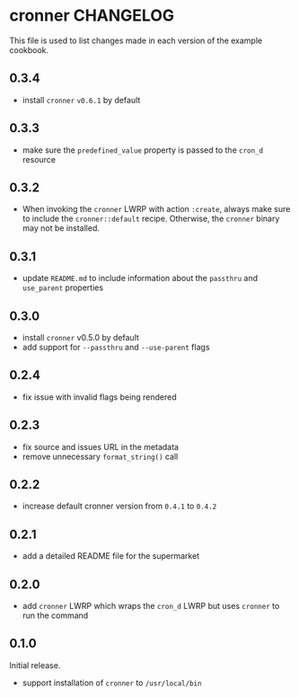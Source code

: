 # cronner CHANGELOG

This file is used to list changes made in each version of the example cookbook.

## 0.3.4

* install `cronner` `v0.6.1` by default

## 0.3.3

* make sure the `predefined_value` property is passed to the `cron_d` resource

## 0.3.2

* When invoking the `cronner` LWRP with action `:create`, always make sure to include the `cronner::default` recipe. Otherwise, the `cronner` binary may not be installed.

## 0.3.1

* update `README.md` to include information about the `passthru` and `use_parent` properties

## 0.3.0

* install `cronner` v0.5.0 by default
* add support for `--passthru` and `--use-parent` flags

## 0.2.4

* fix issue with invalid flags being rendered

## 0.2.3

* fix source and issues URL in the metadata
* remove unnecessary `format_string()` call

## 0.2.2

* increase default cronner version from `0.4.1` to `0.4.2`

## 0.2.1

* add a detailed README file for the supermarket

## 0.2.0

* add `cronner` LWRP which wraps the `cron_d` LWRP but uses `cronner` to run the command

## 0.1.0

Initial release.

* support installation of `cronner` to `/usr/local/bin`

